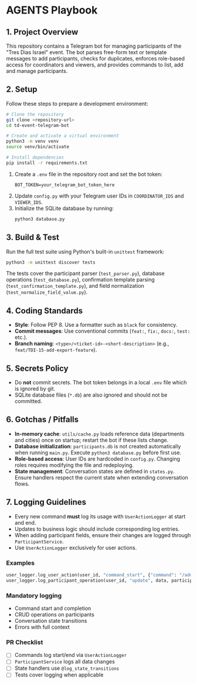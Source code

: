 # AGENTS Playbook

## 1. Project Overview
This repository contains a Telegram bot for managing participants of the "Tres Dias Israel" event. The bot parses free-form text or template messages to add participants, checks for duplicates, enforces role-based access for coordinators and viewers, and provides commands to list, add and manage participants.

## 2. Setup
Follow these steps to prepare a development environment:

```bash
# Clone the repository
git clone <repository-url>
cd td-event-telegram-bot

# Create and activate a virtual environment
python3 -m venv venv
source venv/bin/activate

# Install dependencies
pip install -r requirements.txt
```

1. Create a `.env` file in the repository root and set the bot token:
   ```
   BOT_TOKEN=your_telegram_bot_token_here
   ```
2. Update `config.py` with your Telegram user IDs in `COORDINATOR_IDS` and `VIEWER_IDS`.
3. Initialize the SQLite database by running:
   ```bash
   python3 database.py
   ```

## 3. Build & Test
Run the full test suite using Python's built-in `unittest` framework:

```bash
python3 -m unittest discover tests
```

The tests cover the participant parser (`test_parser.py`), database operations (`test_database.py`), confirmation template parsing (`test_confirmation_template.py`), and field normalization (`test_normalize_field_value.py`).

## 4. Coding Standards
- **Style**: Follow PEP 8. Use a formatter such as `black` for consistency.
- **Commit messages**: Use conventional commits (`feat:`, `fix:`, `docs:`, `test:` etc.).
- **Branch naming**: `<type>/<ticket-id>-<short-description>` (e.g., `feat/TDI-15-add-export-feature`).

## 5. Secrets Policy
- Do **not** commit secrets. The bot token belongs in a local `.env` file which is ignored by git.
- SQLite database files (`*.db`) are also ignored and should not be committed.

## 6. Gotchas / Pitfalls
- **In-memory cache**: `utils/cache.py` loads reference data (departments and cities) once on startup; restart the bot if these lists change.
- **Database initialization**: `participants.db` is not created automatically when running `main.py`. Execute `python3 database.py` before first use.
- **Role-based access**: User IDs are hardcoded in `config.py`. Changing roles requires modifying the file and redeploying.
- **State management**: Conversation states are defined in `states.py`. Ensure handlers respect the current state when extending conversation flows.

## 7. Logging Guidelines
- Every new command **must** log its usage with `UserActionLogger` at start and end.
- Updates to business logic should include corresponding log entries.
- When adding participant fields, ensure their changes are logged through `ParticipantService`.
- Use `UserActionLogger` exclusively for user actions.

### Examples
```python
user_logger.log_user_action(user_id, "command_start", {"command": "/add"})
user_logger.log_participant_operation(user_id, "update", data, participant_id)
```

### Mandatory logging
- Command start and completion
- CRUD operations on participants
- Conversation state transitions
- Errors with full context

### PR Checklist
- [ ] Commands log start/end via `UserActionLogger`
- [ ] `ParticipantService` logs all data changes
- [ ] State handlers use `@log_state_transitions`
- [ ] Tests cover logging when applicable
